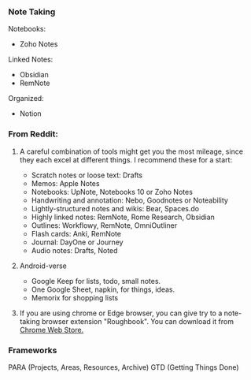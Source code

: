 ### Note Taking

Notebooks:
- Zoho Notes

Linked Notes:
- Obsidian
- RemNote

Organized:
- Notion


### From Reddit:

1. A careful combination of tools might get you the most mileage, since they each excel at different things. I recommend these for a start:

	-   Scratch notes or loose text: Drafts
	-   Memos: Apple Notes  
	-   Notebooks: UpNote, Notebooks 10 or Zoho Notes
	-   Handwriting and annotation: Nebo, Goodnotes or Noteability
	-   Lightly-structured notes and wikis: Bear, Spaces.do
	-   Highly linked notes: RemNote, Rome Research, Obsidian
	-   Outlines: Workflowy, RemNote, OmniOutliner
	-   Flash cards: Anki, RemNote
	-   Journal: DayOne or Journey
	-   Audio notes: Drafts, Noted

2. Android-verse

	- Google Keep for lists, todo, small notes.  
	- One Google Sheet, napkin, for things, ideas.  
	- Memorix for shopping lists

3. If you are using chrome or Edge browser, you can give try to a note-taking browser extension "Roughbook". You can download it from [Chrome Web Store.](https://chrome.google.com/webstore/detail/roughbook-quick-notes-tak/phomkpbjipcgmfpffhkaphddmclefofh)

### Frameworks
PARA (Projects, Areas, Resources, Archive)
GTD (Getting Things Done)
